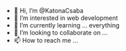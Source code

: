 - 👋 Hi, I’m @KatonaCsaba
- 👀 I’m interested in web development
- 🌱 I’m currently learning ... everything
- 💞️ I’m looking to collaborate on ...
- 📫 How to reach me ...

<!---
KatonaCsaba/KatonaCsaba is a ✨ special ✨ repository because its `README.md` (this file) appears on your GitHub profile.
You can click the Preview link to take a look at your changes.
--->
